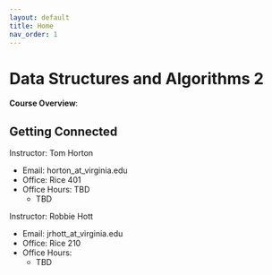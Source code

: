 ```yaml
---
layout: default 
title: Home 
nav_order: 1
---
```


# Data Structures and Algorithms 2 

**Course Overview**: 

## Getting Connected

Instructor: Tom Horton 
- Email: horton_at_virginia.edu
- Office: Rice 401
- Office Hours: TBD
    - TBD 

Instructor: Robbie Hott
- Email: jrhott_at_virginia.edu
- Office: Rice 210
- Office Hours:
    - TBD 

